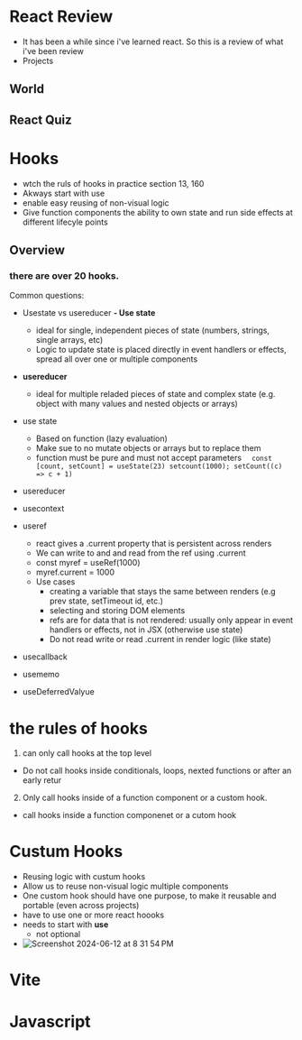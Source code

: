 # React Review 

- It has been a while since i've learned react. So this is a review of what i've been review
- Projects
## World 

## React Quiz

# Hooks
- wtch the ruls of hooks in practice section 13, 160
- Akways start with use
- enable easy reusing of non-visual logic
- Give function components the ability to own state and run side effects at different lifecyle points
## Overview 

### there are over 20 hooks.

Common questions:
- Usestate vs usereducer
**- Use state**
  - ideal for single, independent pieces of state (numbers, strings, single arrays, etc)
  - Logic to update state is placed directly in event handlers or effects, spread all over one or multiple components
- **usereducer**
  - ideal for multiple reladed pieces of state and complex state (e.g. object with many values and nested objects or arrays)

- use state
   -  Based on function (lazy evaluation)
   -  Make sue to no mutate objects or arrays but to replace them
   -  function must be pure and must not accept parameters
`   const [count, setCount] = useState(23)
     setcount(1000);
     setCount((c) => c + 1)
 `
- usereducer
- usecontext
- useref
   - react gives a .current property that is persistent across renders
   - We can write to and and read from the ref using .current
   - const myref = useRef(1000)
   - myref.current = 1000
   - Use cases
      - creating a variable that stays the same between renders (e.g prev state, setTimeout id, etc.)
      - selecting and storing DOM elements
      - refs are for data that is not rendered: usually only appear in event handlers or effects, not in JSX (otherwise use state)
      - Do not read write or read .current in render logic (like state)
- usecallback
- usememo
- useDeferredValyue

 # the rules of hooks
 
1. can only call hooks at the top level
 -  Do not call hooks inside conditionals, loops, nexted functions or after an early retur
2. Only call hooks inside of a function component or a custom hook.
- call hooks inside a function componenet or a cutom hook

# Custum Hooks
- Reusing logic with custum hooks
- Allow us to reuse non-visual logic multiple components
- One custom hook should have one purpose, to make it reusable and portable (even across projects)
- have to use one or more react hoooks
- needs to start with **use**
  - not optional 
- ![Screenshot 2024-06-12 at 8 31 54 PM](https://github.com/angeldzzz23/reactCourse/assets/29695936/ba5690c6-0dbc-417b-8e3b-57a0cc390d7e)

# Vite


# Javascript 




